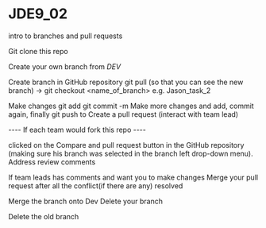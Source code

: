 # JDE9_02

intro to branches and pull requests

Git clone this repo

Create your own branch from *DEV*

Create branch in GitHub repository git pull (so that you can see the new branch) -> git checkout <name_of_branch> e.g. Jason_task_2 

Make changes git add git commit -m Make more changes and add, commit again, finally git push to Create a pull request (interact with team lead)

---- If each team would fork this repo ----

clicked on the Compare and pull request button in the GitHub repository (making sure his branch was selected in the branch left drop-down menu). Address review comments

If team leads has comments and want you to make changes Merge your pull request after all the conflict(if there are any) resolved

Merge the branch onto Dev Delete your branch

Delete the old branch
